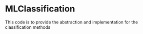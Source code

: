 # MLClassification
This code is to provide the abstraction and implementation for the classification methods
